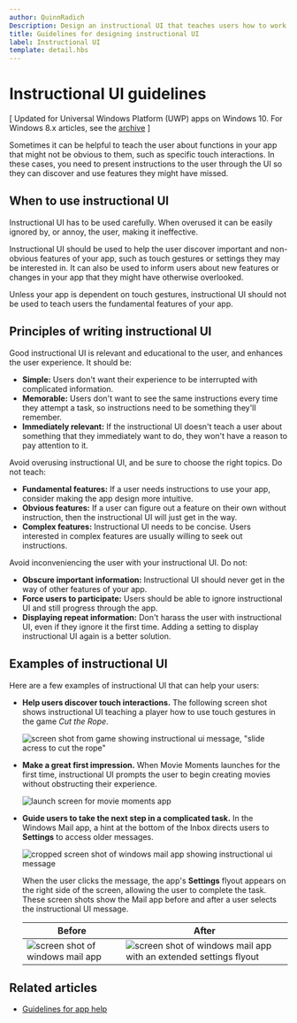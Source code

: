 ```yaml
---
author: QuinnRadich
Description: Design an instructional UI that teaches users how to work with your Windows app.
title: Guidelines for designing instructional UI
label: Instructional UI
template: detail.hbs
---
```


# Instructional UI guidelines

\[ Updated for Universal Windows Platform (UWP) apps on Windows 10. For Windows 8.x articles, see the [archive](http://go.microsoft.com/fwlink/p/?linkid=619132) \]

Sometimes it can be helpful to teach the user about functions in your app that might not be obvious to them, such as specific touch interactions. In these cases, you need to present instructions to the user through the UI so they can discover and use features they might have missed.

## <span id="when_to_use_instructional_ui"></span><span id="WHEN_TO_USE_INSTRUCTIONAL_UI"></span>When to use instructional UI

Instructional UI has to be used carefully. When overused it can be easily ignored by, or annoy, the user, making it ineffective.

Instructional UI should be used to help the user discover important and non-obvious features of your app, such as touch gestures or settings they may be interested in. It can also be used to inform users about new features or changes in your app that they might have otherwise overlooked.

Unless your app is dependent on touch gestures, instructional UI should not be used to teach users the fundamental features of your app.

## <span id="writing_instructional_ui"></span><span id="WRITING_INSTRUCTIONAL_UI"></span>Principles of writing instructional UI

Good instructional UI is relevant and educational to the user, and enhances the user experience. It should be:

-   **Simple:** Users don't want their experience to be interrupted with complicated information.
-   **Memorable:** Users don't want to see the same instructions every time they attempt a task, so instructions need to be something they'll remember.
-   **Immediately relevant:** If the instructional UI doesn't teach a user about something that they immediately want to do, they won't have a reason to pay attention to it.

Avoid overusing instructional UI, and be sure to choose the right topics. Do not teach:

-   **Fundamental features:** If a user needs instructions to use your app, consider making the app design more intuitive.
-   **Obvious features:** If a user can figure out a feature on their own without instruction, then the instructional UI will just get in the way.
-   **Complex features:** Instructional UI needs to be concise. Users interested in complex features are usually willing to seek out instructions.

Avoid inconveniencing the user with your instructional UI. Do not:

-   **Obscure important information:** Instructional UI should never get in the way of other features of your app.
-   **Force users to participate:** Users should be able to ignore instructional UI and still progress through the app.
-   **Displaying repeat information:** Don't harass the user with instructional UI, even if they ignore it the first time. Adding a setting to display instructional UI again is a better solution.

## <span id="examples_of_instructional_ui"></span><span id="EXAMPLES_OF_INSTRUCTIONAL_UI"></span>Examples of instructional UI

Here are a few examples of instructional UI that can help your users:

-   **Help users discover touch interactions.** The following screen shot shows instructional UI teaching a player how to use touch gestures in the game *Cut the Rope*.

    ![screen shot from game showing instructional ui message, "slide acress to cut the rope"](images/in-game-controls-3.png)

-   **Make a great first impression.** When Movie Moments launches for the first time, instructional UI prompts the user to begin creating movies without obstructing their experience.

    ![launch screen for movie moments app](images/instructional-ui-movie.png)

-   **Guide users to take the next step in a complicated task.** In the Windows Mail app, a hint at the bottom of the Inbox directs users to **Settings** to access older messages.

    ![cropped screen shot of windows mail app showing instructional ui message](images/instructional-ui-mail-inbox.png)

    When the user clicks the message, the app's **Settings** flyout appears on the right side of the screen, allowing the user to complete the task. These screen shots show the Mail app before and after a user selects the instructional UI message.

    | Before                                                               | After                                                                                                        |
    |----------------------------------------------------------------------|--------------------------------------------------------------------------------------------------------------|
    | ![screen shot of windows mail app](images/instructional-ui-mail.png) | ![screen shot of windows mail app with an extended settings flyout](images/instructional-ui-mail-flyout.png) |

## <span id="related_topics"></span>Related articles

* [Guidelines for app help](guidelines-for-app-help.md)
